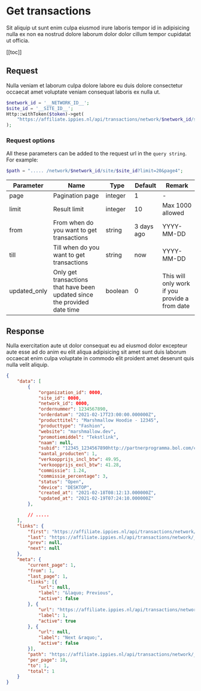 # Get transactions
Sit aliquip ut sunt enim culpa eiusmod irure laboris tempor id in adipisicing nulla ex non ea nostrud dolore laborum dolor dolor cillum tempor cupidatat ut officia.

[[toc]]

## Request
Nulla veniam et laborum culpa dolore labore eu duis dolore consectetur occaecat amet voluptate veniam consequat laboris ex nulla ut.
```php
$network_id = '__NETWORK_ID__';
$site_id = '__SITE_ID__';
Http::withToken($token)->get(
    "https://affiliate.ippies.nl/api/transactions/network/$network_id/site/$site_id"
);
```

### Request options
All these parameters can be added to the request url in the `query string`. For example:
```php
$path = "..... /network/$network_id/site/$site_id?limit=20&page4";
```

| Parameter     | Name          | Type  | Default | Remark |
| ------------- | ------------- | ----- | ------- | ------ |
| page | Pagination page | integer | 1 | - |
| limit | Result limit | integer | 10 | Max 1000 allowed |
| from | From when do you want to get transactions | string | 3 days ago | YYYY-MM-DD |
| till | Till when do you want to get transactions | string | now | YYYY-MM-DD |
| updated_only | Only get transactions that have been updated since the provided date time | boolean | 0 | This will only work if you provide a from date |

## Response
Nulla exercitation aute ut dolor consequat eu ad eiusmod dolor excepteur aute esse ad do anim eu elit aliqua adipisicing sit amet sunt duis laborum occaecat enim culpa voluptate in commodo elit proident amet deserunt quis nulla velit aliquip.

```json
{
    "data": [
        {
            "organization_id": 0000,
            "site_id": 0000,
            "network_id": 0000,
            "ordernummer": 1234567890,
            "orderdatum": "2021-02-17T23:00:00.000000Z",
            "producttitel": "Marshmallow Hoodie - 12345",
            "producttype": "Fashion",
            "website": "marshmallow.dev",
            "promotiemiddel": "Tekstlink",
            "naam": null,
            "subid": "12345_1234567890http://partnerprogramma.bol.com/click/click?p=1",
            "aantal_producten": 1,
            "verkoopprijs_incl_btw": 49.95,
            "verkoopprijs_excl_btw": 41.28,
            "commissie": 1.24,
            "commissie_percentage": 3,
            "status": "Open",
            "device": "DESKTOP",
            "created_at": "2021-02-18T08:12:13.000000Z",
            "updated_at": "2021-02-19T07:24:10.000000Z"
        },

        // .....
    ],
    "links": {
        "first": "https://affiliate.ippies.nl/api/transactions/network/__NETWORK_ID__/site/__SITE_ID__?page=1",
        "last": "https://affiliate.ippies.nl/api/transactions/network/__NETWORK_ID__/site/__SITE_ID__?page=1",
        "prev": null,
        "next": null
    },
    "meta": {
        "current_page": 1,
        "from": 1,
        "last_page": 1,
        "links": [{
            "url": null,
            "label": "&laquo; Previous",
            "active": false
        }, {
            "url": "https://affiliate.ippies.nl/api/transactions/network/__NETWORK_ID__/site/__SITE_ID__?page=1",
            "label": 1,
            "active": true
        }, {
            "url": null,
            "label": "Next &raquo;",
            "active": false
        }],
        "path": "https://affiliate.ippies.nl/api/transactions/network/__NETWORK_ID__/site/__SITE_ID__",
        "per_page": 10,
        "to": 1,
        "total": 1
    }
}
```

<EditOnGithub edit_url="transactions/get-transactions.md"/>
